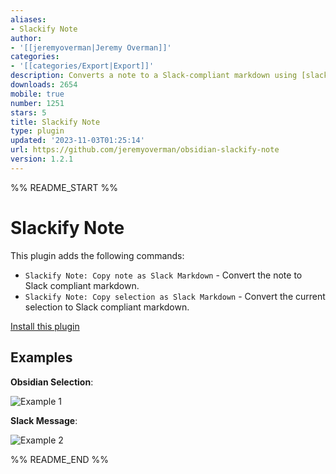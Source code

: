 ```yaml
---
aliases:
- Slackify Note
author:
- '[[jeremyoverman|Jeremy Overman]]'
categories:
- '[[categories/Export|Export]]'
description: Converts a note to a Slack-compliant markdown using [slackify-markdown](https://www.npmjs.com/package/slackify-markdown)
downloads: 2654
mobile: true
number: 1251
stars: 5
title: Slackify Note
type: plugin
updated: '2023-11-03T01:25:14'
url: https://github.com/jeremyoverman/obsidian-slackify-note
version: 1.2.1
---
```


%% README_START %%

# Slackify Note

This plugin adds the following commands:
* `Slackify Note: Copy note as Slack Markdown` - Convert the note to Slack compliant markdown.
* `Slackify Note: Copy selection as Slack Markdown` - Convert the current selection to Slack compliant markdown.

[Install this plugin](https://obsidian.md/plugins?id=slackify-note)

## Examples

**Obsidian Selection**:

![Example 1](https://raw.githubusercontent.com/jeremyoverman/obsidian-slackify-note/HEAD/example_1.png)

**Slack Message**:

![Example 2](https://raw.githubusercontent.com/jeremyoverman/obsidian-slackify-note/HEAD/example_2.png)


%% README_END %%
